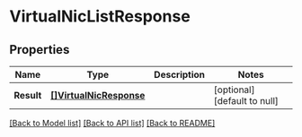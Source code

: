 # VirtualNicListResponse

## Properties
Name | Type | Description | Notes
------------ | ------------- | ------------- | -------------
**Result** | [**[]VirtualNicResponse**](VirtualNic-response.md) |  | [optional] [default to null]

[[Back to Model list]](../README.md#documentation-for-models) [[Back to API list]](../README.md#documentation-for-api-endpoints) [[Back to README]](../README.md)


